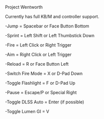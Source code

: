 Project Wentworth

Currently has full KB/M and controller support.

-Jump = Spacebar or Face Button Bottom

-Sprint = Left Shift or Left Thumbstick Down

-Fire = Left Click or Right Trigger

-Aim = Right Click or Left Trigger

-Reload = R or Face Button Left

-Switch Fire Mode = X or D-Pad Down

-Toggle Flashlight = F or D-Pad Up

-Pause = Escape/P or Special Right

-Toggle DLSS Auto = Enter (if possible)

-Toggle Lumen GI = V
